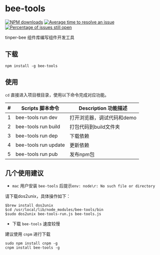 # bee-tools

[![NPM downloads](http://img.shields.io/npm/dm/bee-tools.svg?style=flat)](https://npmjs.org/package/bee-tools)
[![Average time to resolve an issue](http://isitmaintained.com/badge/resolution/tinper-bee/bee-tools.svg)](http://isitmaintained.com/project/tinper-bee/bee-tools "Average time to resolve an issue")
[![Percentage of issues still open](http://isitmaintained.com/badge/open/tinper-bee/bee-tools.svg)](http://isitmaintained.com/project/tinper-bee/bee-tools "Percentage of issues still open")

tinper-bee 组件库编写组件开发工具

## 下载
```
npm install -g bee-tools
```
## 使用

`cd` 直接进入项目根目录，使用以下命令完成对应功能。


| # | Scripts 脚本命令 | Description 功能描述 |
| --- | --- | --- |
| 1 | bee-tools run dev | 打开浏览器，调试代码和demo |
| 2 | bee-tools run build | 打包代码到build文件夹 |
| 3 | bee-tools run dep | 下载依赖 |
| 4 | bee-tools run update | 更新依赖 |
| 5 | bee-tools run pub | 发布npm包 |

## 几个使用建议

- `mac` 用户安装 `bee-tools` 后提示`env: node\r: No such file or directory`

请下载dos2unix，具体操作如下：
```
$brew install dos2unix
$cd /usr/local/lib/node_modules/bee-tools/bin
$sudo dos2unix bee-tools-run.js bee-tools.js
```

- 下载 `bee-tools` 速度较慢

建议使用 `cnpm` 进行下载

```
sudo npm install cnpm -g
cnpm install bee-tools -g
```
